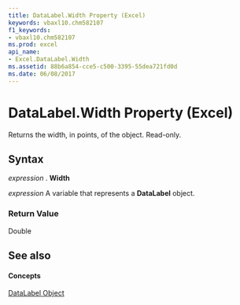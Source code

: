 ```yaml
---
title: DataLabel.Width Property (Excel)
keywords: vbaxl10.chm582107
f1_keywords:
- vbaxl10.chm582107
ms.prod: excel
api_name:
- Excel.DataLabel.Width
ms.assetid: 88b6a854-cce5-c500-3395-55dea721fd0d
ms.date: 06/08/2017
---
```



# DataLabel.Width Property (Excel)

Returns the width, in points, of the object. Read-only.


## Syntax

 _expression_ . **Width**

 _expression_ A variable that represents a **DataLabel** object.


### Return Value

Double


## See also


#### Concepts


[DataLabel Object](Excel.DataLabel(objec).md)

